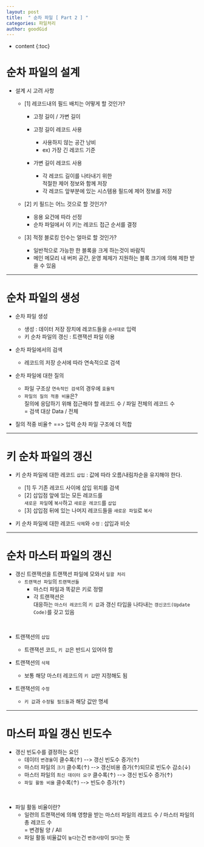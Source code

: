 ```yaml
---
layout: post
title:  " 순차 파일 [ Part 2 ] "
categories: 파일처리
author: goodGid
---
```

* content
{:toc}


# 순차 파일의 설계

* 설계 시 고려 사항
    - [1] 레코드내의 필드 배치는 어떻게 할 것인가? 
        - 고정 길이 / 가변 길이
        - 고정 길이 레코드 사용
            - 사용하지 않는 공간 낭비 
            - ex) 가장 긴 레코드 기준

        - 가변 길이 레코드 사용
            - 각 레코드 길이를 나타내기 위한 <br> 적절한 제어 정보와 함께 저장
            - 각 레코드 앞부분에 있는 시스템용 필드에 제어 정보를 저장

    - [2] 키 필드는 어느 것으로 할 것인가?
        - 응용 요건에 따라 선정
        - 순차 파일에서 이 키는 레코드 접근 순서를 결정

    - [3] 적정 블로킹 인수는 얼마로 할 것인가?
        - 일반적으로 가능한 한 블록을 크게 하는것이 바람직
        - 메인 메모리 내 버퍼 공간, 운영 체제가 지원하는 블록 크기에 의해 제한 받을 수 있음


---

# 순차 파일의 생성

* 순차 파일 생성
    - 생성 : 데이터 저장 장치에 레코드들을 `순서대로` 입력
    - 키 순차 파일의 갱신 : 트랜잭션 파일 이용

* 순차 파일에서의 검색
    - 레코드의 저장 순서에 따라 연속적으로 검색

* 순차 파일에 대한 질의
    - 파일 구조상 `연속적인 검색`의 경우에 `효율적`
    - `파일의 질의 적중 비율`은? <br> 질의에 응답하기 위해 접근해야 할 레코드 수 / 파일 전체의 레코드 수 <br> = 검색 대상 Data / 전체

* 질의 적중 비율↑ ==> 입력 순차 파일 구조에 더 적합

---

# 키 순차 파일의 갱신

* 키 순차 파일에 대한 레코드 `삽입` : 값에 따라 오름/내림차순을 유지해야 한다.
    - [1] 두 기존 레코드 사이에 삽입 위치를 검색
    - [2] 삽입점 앞에 있는 모든 레코드를 <br> `새로운 파일`에 `복사`하고 `새로운 레코드`를 `삽입`
    - [3] 삽입점 뒤에 있는 나머지 레코드들을 `새로운 파일`로 `복사`

* 키 순차 파일에 대한 레코드 `삭제`와 `수정` : 삽입과 비슷 

---

# 순차 마스터 파일의 갱신

* 갱신 트랜잭션을 트랜잭션 파일에 모와서 `일괄 처리`
    - `트랜잭션 파일`의 `트랜잭션들`
        - 마스터 파일과 똑같은 키로 정렬
        - 각 트랜잭션은 <br> 대응하는 `마스터 레코드`의 `키 값`과 갱신 타입을 나타내는 `갱신코드(Update Code)`를 갖고 있음

<br> 


* 트랜잭션의 `삽입`
    - 트랜잭션 코드, `키 값`은 반드시 있어야 함

* 트랜잭션의 `삭제`
    - 보통 해당 마스터 레코드의 `키 값`만 지정해도 됨

* 트랜잭션의 `수정`
    - `키 값`과 `수정될 필드들`과 해당 값만 명세


---

# 마스터 파일 갱신 빈도수

* 갱신 빈도수를 결정하는 요인
    - 데이터 `변경율`이 클수록(↑) --> 갱신 빈도수 증가(↑)
    - 마스터 파일의 `크기` 클수록(↑) --> 갱신비용 증가(↑)되므로 빈도수 감소(↓)
    - 마스터 파일의 `최신 데이터 요구` 클수록(↑) --> 갱신 빈도수 증가(↑)
    - `파일 활동 비율` 클수록(↑) --> 빈도수 증가(↑)

<br>

* 파일 활동 비율이란? 
    - 일련의 트랜잭션에 의해 영향을 받는 마스터 파일의 레코드 수 /  마스터 파일의 총 레코드 수 <br> = 변경될 양 / All
    - 파일 활동 비율값이 `높다`는건 `변경사항`이 `많다`는 뜻

